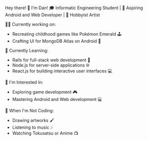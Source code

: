 Hey there! 👋 I'm Dan!
🎓 Informatic Engineering Student | 🌟 Aspiring Android and Web Developer | 🎨 Hobbyist Artist

👨‍💻 Currently working on:

- Recreating childhood games like Pokémon Emerald 🕹️
- Crafting UI for MongoDB Atlas on Android 📱

🔭 Currently Learning:

- Rails for full-stack web development 🚀
- Node.js for server-side applications 🌐
- React.js for building interactive user interfaces 💻
  
🔭 I'm Interested In:

- Exploring game development 🎮
- Mastering Android and Web development 💻
  
🎨 When I'm Not Coding:

- Drawing artworks 🖌️
- Listening to music 🎶
- Watching Tokusatsu or Anime 📺

<!---
Dan-Koyuki/Dan-Koyuki is a ✨ special ✨ repository because its `README.md` (this file) appears on your GitHub profile.
You can click the Preview link to take a look at your changes.
--->
